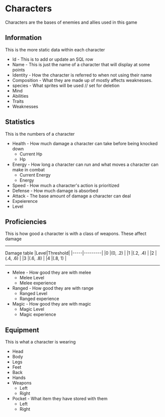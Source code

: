 
# Characters

Characters are the bases of enemies and allies used in this game

## Information

This is the more static data within each character

* Id - This is to add or update an SQL row
* Name - This is just the name of a character that will display at some points
* Identity - How the character is referred to when not using their name
* Composition - What they are made up of mostly affects weaknesses.
* species - What sprites will be used // set for deletion
* Mind
* Abilities
* Traits
* Weaknesses

## Statistics

This is the numbers of a character

* Health - How much damage a character can take before being knocked down
  * Current Hp
  * Hp
* Energy - How long a character can run and what moves a character can make in combat
  * Current Energy
  * Energy
* Speed - How much a character's action is prioritized
* Defense - How much damage is absorbed
* Attack - The base amount of damage a character can deal
* Expeierence
* Level

## Proficiencies

This is how good a character is with a class of weapons. These affect damage
___
Damage table
|Level|Threshold|
|-----|---------|
|0    |(0, .2)  |
|1    |(.2, .4) |
|2    |(.4, .6) |
|3    |(.6, .8) |
|4    |(.8, 1)  |
___

* Melee - How good they are with melee
  * Melee Level
  * Melee experience
* Ranged - How good they are with range
  * Ranged Level
  * Ranged experience
* Magic - How good they are with magic
  * Magic Level
  * Magic experience

## Equipment

This is what a character is wearing

* Head
* Body
* Legs
* Feet
* Back
* Hands
* Weapons
  * Left
  * Right
* Pocket - What item they have stored with them
  * Left
  * Right

